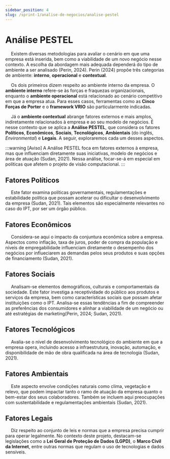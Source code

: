 ```yaml
---
sidebar_position: 4
slug: /sprint-1/analise-de-negocios/analise-pestel
---
```


# Análise PESTEL

&emsp; Existem diversas metodologias para avaliar o cenário em que uma empresa está inserida, bem como a viabilidade de um novo negócio nesse contexto. A escolha da abordagem mais adequada dependerá do tipo de ambiente a ser analisado (Perin, 2024). Perin (2024) propõe três categorias de ambiente: **interno**, **operacional** e **contextual**.

&emsp; Os dois primeiros dizem respeito ao ambiente interno da empresa. O **ambiente interno** refere-se às forças e fraquezas organizacionais, enquanto o **ambiente operacional** está relacionado ao cenário competitivo em que a empresa atua. Para esses casos, ferramentas como as **Cinco Forças de Porter** e o **framework VRIO** são particularmente indicadas.

&emsp; Já o **ambiente contextual** abrange fatores externos e mais amplos, indiretamente relacionados à empresa e ao seu modelo de negócios. É nesse contexto que se aplica a **Análise PESTEL**, que considera os fatores **Políticos**, **Econômicos**, **Sociais**, **Tecnológicos**, **Ambientais** (do inglês, *Environmental*) e **Legais**. A seguir, exploraremos cada um desses aspectos.

:::warning [Aviso]
A Análise PESTEL foca em fatores externos à empresa, mas que influenciam diretamente suas iniciativas, modelo de negócios e área de atuação (Sudan, 2021). Nessa análise, focar-se-á em especial em políticas que afetem o projeto de visão computacional.
:::

## Fatores Políticos

&emsp; Este fator examina políticas governamentais, regulamentações e estabilidade política que possam acelerar ou dificultar o desenvolvimento da empresa (Sudan, 2021). Tais elementos são especialmente relevantes no caso do IPT, por ser um órgão público.

## Fatores Econômicos

&emsp; Considera-se aqui o impacto da conjuntura econômica sobre a empresa. Aspectos como inflação, taxa de juros, poder de compra da população e níveis de empregabilidade influenciam diretamente o desempenho dos negócios por influeciarem as demandas pelos seus produtos e suas opções de financiamento (Sudan, 2021).

## Fatores Sociais

&emsp; Analisam-se elementos demográficos, culturais e comportamentais da sociedade. Este fator investiga a receptividade do público aos produtos e serviços da empresa, bem como características sociais que possam afetar instituições como o IPT. Analisa-se essas tendências a fim de compreender as preferências dos consumidores e alinhar a viabilidade de um negócio ou até estratégias de marketing(Perin, 2024; Sudan, 2021).

## Fatores Tecnológicos

&emsp; Avalia-se o nível de desenvolvimento tecnológico do ambiente em que a empresa opera, incluindo acesso a infraestrutura, inovação, automação, e disponibilidade de mão de obra qualificada na área de tecnologia (Sudan, 2021).

## Fatores Ambientais

&emsp; Este aspecto envolve condições naturais como clima, vegetação e relevo, que podem impactar tanto o ramo de atuação da empresa quanto o bem-estar dos seus colaboradores. Também se incluem aqui preocupações com sustentabilidade e regulamentações ambientais (Sudan, 2021).

## Fatores Legais

&emsp; Diz respeito ao conjunto de leis e normas que a empresa precisa cumprir para operar legalmente. No contexto deste projeto, destacam-se legislações como a **Lei Geral de Proteção de Dados (LGPD)**, o **Marco Civil da Internet**, entre outras normas que regulam o uso de tecnologias e dados sensíveis.
